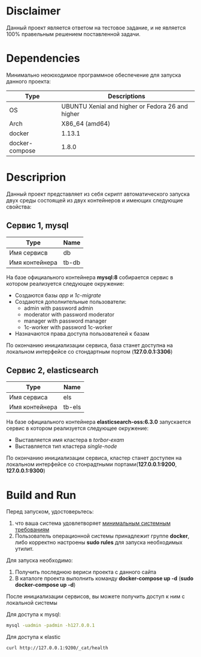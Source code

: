 # Disclaimer

Данный проект является ответом на тестовое задание, и не является 100% правельным решением поставленной задачи.

# Dependencies

Минимально неоюходимое программное обеспечение для запуска данного проекта:

| Type | Descriptions |
|-|-|
| OS | UBUNTU Xenial and higher or Fedora 26 and higher |
| Arch | X86_64 (amd64) |
| docker | 1.13.1 |
| docker-compose | 1.8.0 |

# Descriprion

Данный проект представляет из себя скрипт автоматического запуска двух среды состоящей из двух контейнеров и имеющих следующие свойства:

## Сервис 1, mysql
| Type | Name |
|-|-|
Имя сервисв | db
Имя контейнера | tb-db

На базе официального контейнера **mysql:8** собирается сервис в котором реализуется следующее окружение:
* Создаются базы *app* и *1c-migrate*
* Создаются дополнительные пользователи:
  - admin with password admin
  - moderator with password moderator
  - manager with password manager
  - 1c-worker with password 1c-worker
* Назначаются права доступа пользователей к базам

По окончанию инициализации сервиса, база станет доступна на локальном интерфейсе со стондартным портом (**127.0.0.1:3306**)

## Сервис 2, elasticsearch
| Type | Name |
|-|-|
Имя сервиса | els
Имя контейнера | tb-els

На базе официального контейнера **elasticsearch-oss:6.3.0** запускается сервис в котором реализуется следующее окружение:
* Выставляется имя кластера в *torbor-exam*
* Выставляется тип кластера *single-node*

По окончанию инициализации сервиса, кластер станет доступен на локальном интерфейсе со стонрадтными портами(**127.0.0.1:9200**, **127.0.0.1:9300**)

# Build and Run

Перед запуском, удостоверьтесь:
1. что ваша система удовлетворяет [минимальным системным требованиям](#Dependencies)
2. Пользователь операционной системы принадлежит группе **docker**, либо корректно настроены **sudo rules** для запуска необходимых утилит.

Для запуска необходимо:
1. Получить последнюю вериси проекта с данного сайта
2. В каталоге проекта выполнить команду **docker-compose up -d** (**sudo docker-compose up -d**)

После инициализации сервисов, вы можете получить доступ к ним с локальной системы

Для доступа к mysql:
```bash
mysql -uadmin -padmin -h127.0.0.1
```

Для доступа к elastic
```bash
curl http://127.0.0.1:9200/_cat/health
```
